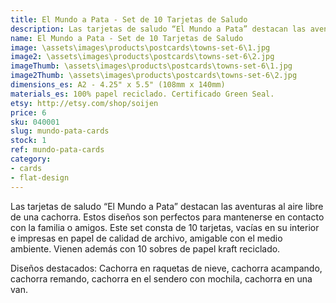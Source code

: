 ```yaml
---
title: El Mundo a Pata - Set de 10 Tarjetas de Saludo
description: Las tarjetas de saludo “El Mundo a Pata” destacan las aventuras al aire libre de una cachorra. Este set consta de 10 tarjetas, vacías en su interior e impresas en papel de calidad de archivo, amigable con el medio ambiente.
name: El Mundo a Pata - Set de 10 Tarjetas de Saludo
image: \assets\images\products\postcards\towns-set-6\1.jpg
image2: \assets\images\products\postcards\towns-set-6\2.jpg
imageThumb: \assets\images\products\postcards\towns-set-6\1.jpg
image2Thumb: \assets\images\products\postcards\towns-set-6\2.jpg
dimensions_es: A2 - 4.25" x 5.5" (108mm x 140mm)
materials_es: 100% papel reciclado. Certificado Green Seal.
etsy: http://etsy.com/shop/soijen
price: 6
sku: 040001
slug: mundo-pata-cards
stock: 1
ref: mundo-pata-cards
category:
- cards
- flat-design
---
```

Las tarjetas de saludo “El Mundo a Pata” destacan las aventuras al aire libre de una cachorra. Estos diseños son perfectos para mantenerse en contacto con la familia o amigos. Este set consta de 10 tarjetas, vacías en su interior e impresas en papel de calidad de archivo, amigable con el medio ambiente. Vienen además con 10 sobres de papel kraft reciclado.

Diseños destacados: Cachorra en raquetas de nieve, cachorra acampando, cachorra remando, cachorra en el sendero con mochila, cachorra en una van.
